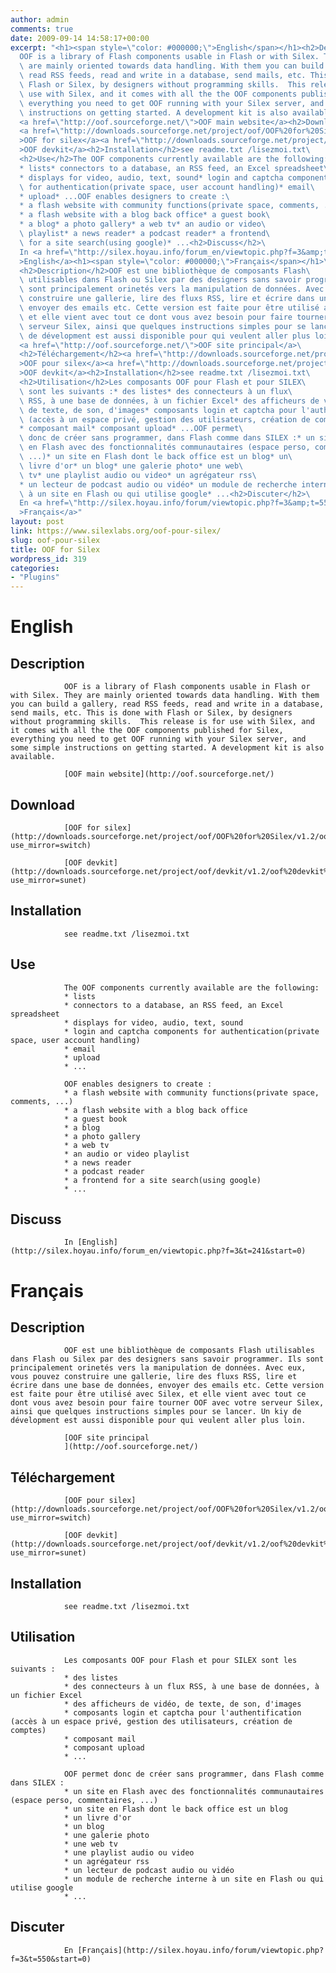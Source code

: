 ```yaml
---
author: admin
comments: true
date: 2009-09-14 14:58:17+00:00
excerpt: "<h1><span style=\"color: #000000;\">English</span></h1><h2>Description</h2>\
  OOF is a library of Flash components usable in Flash or with Silex. They\
  \ are mainly oriented towards data handling. With them you can build a gallery,\
  \ read RSS feeds, read and write in a database, send mails, etc. This is done with\
  \ Flash or Silex, by designers without programming skills.  This release is for\
  \ use with Silex, and it comes with all the the OOF components published for Silex,\
  \ everything you need to get OOF running with your Silex server, and some simple\
  \ instructions on getting started. A development kit is also available.\
  <a href=\"http://oof.sourceforge.net/\">OOF main website</a><h2>Download</h2>\
  <a href=\"http://downloads.sourceforge.net/project/oof/OOF%20for%20Silex/v1.2/oof%20v1.2.zip?use_mirror=switch\"\
  >OOF for silex</a><a href=\"http://downloads.sourceforge.net/project/oof/devkit/v1.2/oof%20devkit%20v1.2.zip?use_mirror=sunet\"\
  >OOF devkit</a><h2>Installation</h2>see readme.txt /lisezmoi.txt\
  <h2>Use</h2>The OOF components currently available are the following:\
  * lists* connectors to a database, an RSS feed, an Excel spreadsheet\
  * displays for video, audio, text, sound* login and captcha components\
  \ for authentication(private space, user account handling)* email\
  * upload* ...OOF enables designers to create :\
  * a flash website with community functions(private space, comments, ...)\
  * a flash website with a blog back office* a guest book\
  * a blog* a photo gallery* a web tv* an audio or video\
  \ playlist* a news reader* a podcast reader* a frontend\
  \ for a site search(using google)* ...<h2>Discuss</h2>\
  In <a href=\"http://silex.hoyau.info/forum_en/viewtopic.php?f=3&amp;t=241&amp;start=0\"\
  >English</a><h1><span style=\"color: #000000;\">Français</span></h1>\
  <h2>Description</h2>OOF est une bibliothèque de composants Flash\
  \ utilisables dans Flash ou Silex par des designers sans savoir programmer. Ils\
  \ sont principalement orinetés vers la manipulation de données. Avec eux, vous pouvez\
  \ construire une gallerie, lire des fluxs RSS, lire et écrire dans une base de données,\
  \ envoyer des emails etc. Cette version est faite pour être utilisé avec Silex,\
  \ et elle vient avec tout ce dont vous avez besoin pour faire tourner OOF avec votre\
  \ serveur Silex, ainsi que quelques instructions simples pour se lancer. Un kiy\
  \ de dévelopment est aussi disponible pour qui veulent aller plus loin.\
  <a href=\"http://oof.sourceforge.net/\">OOF site principal</a>\
  <h2>Téléchargement</h2><a href=\"http://downloads.sourceforge.net/project/oof/OOF%20for%20Silex/v1.2/oof%20v1.2.zip?use_mirror=switch\"\
  >OOF pour silex</a><a href=\"http://downloads.sourceforge.net/project/oof/devkit/v1.2/oof%20devkit%20v1.2.zip?use_mirror=sunet\"\
  >OOF devkit</a><h2>Installation</h2>see readme.txt /lisezmoi.txt\
  <h2>Utilisation</h2>Les composants OOF pour Flash et pour SILEX\
  \ sont les suivants :* des listes* des connecteurs à un flux\
  \ RSS, à une base de données, à un fichier Excel* des afficheurs de vidéo,\
  \ de texte, de son, d'images* composants login et captcha pour l'authentification\
  \ (accès à un espace privé, gestion des utilisateurs, création de comptes)\
  * composant mail* composant upload* ...OOF permet\
  \ donc de créer sans programmer, dans Flash comme dans SILEX :* un site\
  \ en Flash avec des fonctionnalités communautaires (espace perso, commentaires,\
  \ ...)* un site en Flash dont le back office est un blog* un\
  \ livre d'or* un blog* une galerie photo* une web\
  \ tv* une playlist audio ou video* un agrégateur rss\
  * un lecteur de podcast audio ou vidéo* un module de recherche interne\
  \ à un site en Flash ou qui utilise google* ...<h2>Discuter</h2>\
  En <a href=\"http://silex.hoyau.info/forum/viewtopic.php?f=3&amp;t=550&amp;start=0\"\
  >Français</a>"
layout: post
link: https://www.silexlabs.org/oof-pour-silex/
slug: oof-pour-silex
title: OOF for Silex
wordpress_id: 319
categories:
- "Plugins"
---
```


# English




## Description


				OOF is a library of Flash components usable in Flash or with Silex. They are mainly oriented towards data handling. With them you can build a gallery, read RSS feeds, read and write in a database, send mails, etc. This is done with Flash or Silex, by designers without programming skills.  This release is for use with Silex, and it comes with all the the OOF components published for Silex, everything you need to get OOF running with your Silex server, and some simple instructions on getting started. A development kit is also available.

				[OOF main website](http://oof.sourceforge.net/)


## Download


				[OOF for silex](http://downloads.sourceforge.net/project/oof/OOF%20for%20Silex/v1.2/oof%20v1.2.zip?use_mirror=switch)

				[OOF devkit](http://downloads.sourceforge.net/project/oof/devkit/v1.2/oof%20devkit%20v1.2.zip?use_mirror=sunet)


## Installation


				see readme.txt /lisezmoi.txt


## Use


				The OOF components currently available are the following:
				* lists
				* connectors to a database, an RSS feed, an Excel spreadsheet
				* displays for video, audio, text, sound
				* login and captcha components for authentication(private space, user account handling)
				* email
				* upload
				* ...

				OOF enables designers to create :
				* a flash website with community functions(private space, comments, ...)
				* a flash website with a blog back office
				* a guest book
				* a blog
				* a photo gallery
				* a web tv
				* an audio or video playlist
				* a news reader
				* a podcast reader
				* a frontend for a site search(using google)
				* ...


## Discuss


				In [English](http://silex.hoyau.info/forum_en/viewtopic.php?f=3&t=241&start=0)


# Français




## Description


				OOF est une bibliothèque de composants Flash utilisables dans Flash ou Silex par des designers sans savoir programmer. Ils sont principalement orinetés vers la manipulation de données. Avec eux, vous pouvez construire une gallerie, lire des fluxs RSS, lire et écrire dans une base de données, envoyer des emails etc. Cette version est faite pour être utilisé avec Silex, et elle vient avec tout ce dont vous avez besoin pour faire tourner OOF avec votre serveur Silex, ainsi que quelques instructions simples pour se lancer. Un kiy de dévelopment est aussi disponible pour qui veulent aller plus loin.

				[OOF site principal
				](http://oof.sourceforge.net/)


## Téléchargement


				[OOF pour silex](http://downloads.sourceforge.net/project/oof/OOF%20for%20Silex/v1.2/oof%20v1.2.zip?use_mirror=switch)

				[OOF devkit](http://downloads.sourceforge.net/project/oof/devkit/v1.2/oof%20devkit%20v1.2.zip?use_mirror=sunet)


## Installation


				see readme.txt /lisezmoi.txt


## Utilisation


				Les composants OOF pour Flash et pour SILEX sont les suivants :
				* des listes
				* des connecteurs à un flux RSS, à une base de données, à un fichier Excel
				* des afficheurs de vidéo, de texte, de son, d'images
				* composants login et captcha pour l'authentification (accès à un espace privé, gestion des utilisateurs, création de comptes)
				* composant mail
				* composant upload
				* ...

				OOF permet donc de créer sans programmer, dans Flash comme dans SILEX :
				* un site en Flash avec des fonctionnalités communautaires (espace perso, commentaires, ...)
				* un site en Flash dont le back office est un blog
				* un livre d'or
				* un blog
				* une galerie photo
				* une web tv
				* une playlist audio ou video
				* un agrégateur rss
				* un lecteur de podcast audio ou vidéo
				* un module de recherche interne à un site en Flash ou qui utilise google
				* ...


## Discuter


				En [Français](http://silex.hoyau.info/forum/viewtopic.php?f=3&t=550&start=0)
